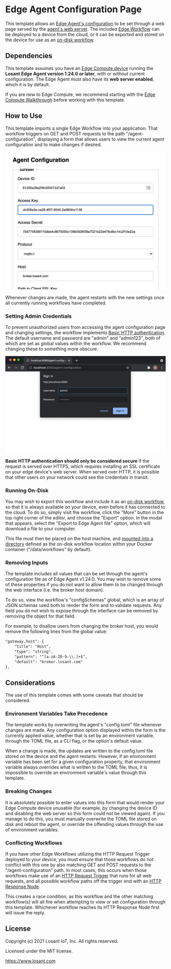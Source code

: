 # Edge Agent Configuration Page

This template allows an [Edge Agent's configuration](https://docs.losant.com/edge-compute/edge-agent-usage/#running-with-a-configuration-file) to be set through a web page served by the [agent's web server](https://docs.losant.com/edge-compute/edge-agent-usage/#webserver-http-request-trigger--http-response-node). The included [Edge Workflow](https://docs.losant.com/workflows/edge-workflows/) can be deployed to a device from the cloud, or it can be exported and stored on the device for use as an [on-disk workflow](https://docs.losant.com/workflows/edge-workflows/#on-disk-workflows).

## Dependencies

This template assumes you have an [Edge Compute device](https://docs.losant.com/devices/edge-compute/) running the **Losant Edge Agent version 1.24.0 or later**, with or without current configuration. The Edge Agent must also have its **web server enabled**, which it is by default.

If you are new to Edge Compute, we recommend starting with the [Edge Compute Walkthrough](https://docs.losant.com/edge-compute/walkthrough/) before working with this template.

## How to Use

This template imports a single Edge Workflow into your application. That workflow triggers on GET and POST requests to the path "/agent-configuration", displaying a form that allows users to view the current agent configuration and to make changes if desired.

![Configuration Screen](./form-preview.png)

Whenever changes are made, the agent restarts with the new settings once all currently running workflows have completed.

### Setting Admin Credentials

To prevent unauthorized users from accessing the agent configuration page and changing settings, the workflow implements [Basic HTTP authentication](https://developer.mozilla.org/en-US/docs/Web/HTTP/Authentication#basic_authentication_scheme). The default username and password are "admin" and "admin123", both of which are set as global values within the workflow. We recommend changing these to something more obscure.

![Authorization Popup](./authorization.png)

**Basic HTTP authentication should only be considered secure** if the request is served over HTTPS, which requires installing an SSL certificate on your edge device's web server. When served over HTTP, it is possible that other users on your network could see the credentials in transit.

### Running On-Disk

You may wish to export this workflow and include it as an [on-disk workflow](https://docs.losant.com/workflows/edge-workflows/#on-disk-workflows), so that it is always available on your device, even before it has connected to the cloud. To do so, simply visit the workflow, click the "More" button in the top right corner of the editor, and choose the "Export" option. In the modal that appears, select the "Export to Edge Agent file" option, which will download a file to your computer.

This file must then be placed on the host machine, and [mounted into a directory](https://docs.docker.com/storage/bind-mounts/) defined as the on-disk workflow location within your Docker container ("/data/workflows" by default).

### Removing Inputs

The template includes all values that can be set through the agent's configuration file as of Edge Agent v1.24.0. You may wish to remove some of these properties if you do not want to allow them to be changed through the web interface (i.e. the broker host domain).

To do so, view the workflow's "configSchemas" global, which is an array of JSON schemas used both to render the form and to validate requests. Any field you do not wish to expose through the interface can be removed by removing the object for that field.

For example, to disallow users from changing the broker host, you would remove the following lines from the global value:

```
"gateway.host": {
    "title": "Host",
    "type": "string",
    "pattern": "^[a-zA-Z0-9-\\.]+$",
    "default": "broker.losant.com"
},
```

## Considerations

The use of this template comes with some caveats that should be considered.

### Environment Variables Take Precedence

The template works by overwriting the agent's "config.toml" file whenever changes are made. Any configuration option displayed within the form is the currently applied value, whether that is set by an environment variable, through the TOML file, as a CLI flag, or the option's default value.

When a change is made, the updates are written to the config.toml file stored on the device and the agent restarts. However, if an environment variable has been set for a given configuration property, that environment variable always overrides what is written to the TOML file; thus, it is impossible to override an environment variable's value through this template.

### Breaking Changes

It is absolutely possible to enter values into this form that would render your Edge Compute device unusable (for example, by changing the device ID and disabling the web server so this form could not be viewed again). If you manage to do this, you must manually overwrite the TOML file stored on disk and reboot the agent, or override the offending values through the use of environment variables.

### Conflicting Workflows

If you have other Edge Workflows utilizing the HTTP Request Trigger deployed to your device, you must ensure that those workflows do not conflict with this one by also matching GET and POST requests to the "/agent-configuration" path. In most cases, this occurs when those workflows make use of an [HTTP Request Trigger](https://docs.losant.com/workflows/triggers/request/) that runs for all web requests, and all possible workflow paths off the trigger end with an [HTTP Response Node](https://docs.losant.com/workflows/outputs/http-response/).

This creates a race condition, as this workflow and the other matching workflow(s) will all fire when attempting to view or set configuration through this template. Whichever workflow reaches its HTTP Response Node first will issue the reply.

## License

Copyright (c) 2021 Losant IoT, Inc. All rights reserved.

Licensed under the MIT license.

https://www.losant.com